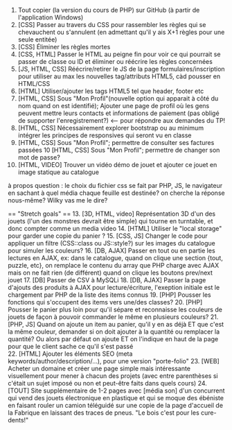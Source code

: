 1. Tout copier (la version du cours de PHP) sur GitHub (à partir de l'application Windows)
2. [CSS] Passer au travers du CSS pour rassembler les règles qui se chevauchent ou s'annulent (en admettant qu'il y ais X+1 règles pour une seule entitée)
3. [CSS] Éliminer les règles mortes
4. [CSS, HTML] Passer le HTML au peigne fin pour voir ce qui pourrait se passer de classe ou ID et éliminer ou réécrire les règles concernées
5. [JS, HTML, CSS] Réécrire/retirer le JS de la page formulaires/inscription pour utiliser au max les nouvelles tag/attributs HTML5, càd pousser en HTML/CSS
6. [HTML] Utiliser/ajouter les tags HTML5 tel que header, footer etc
7. [HTML, CSS] Sous "Mon Profil"(nouvelle option qui apparait à côté du nom quand on est identifié); Ajouter une page de profil où les gens peuvent mettre leurs contacts et informations de paiement (pas obligé de supporter l'enregistrement?) <-- pour répondre aux demandes du TP!
8. [HTML, CSS] Nécessairement explorer bootstrap ou au minimum intégrer les principes de responsives qui seront vu en classe
9. [HTML, CSS] Sous "Mon Profil"; permettre de consulter ses factures passées
10 [HTML, CSS] Sous "Mon Profil"; permettre de changer son mot de passe?
11. [HTML, VIDEO] Trouver un vidéo démo de jouet et ajouter ce jouet en image statique au catalogue
 
à propos question : le choix du fichier css se fait par PHP, JS, le navigateur en sachant à quel média chaque feuille est destinée? on cherche la réponse nous-même? Wilky vas me le dire?
 
 
== "Stretch goals" ==
13. [3D, HTML, video] Représentation 3D d'un des jouets (l'un des monstres devrait être simple) qui tourne en turntable, et donc compter comme un media video
14. [HTML] Utiliser le "local storage" pour garder une copie du panier ?
15. [CSS, JS] Changer le code pour appliquer un filtre (CSS::class ou JS::style?) sur les images du catalogue pour simuler les couleurs?
16. [DB, AJAX] Passer en tout ou en partie les lectures en AJAX, ex: dans le catalogue, quand on clique une section {tout, puzzle, etc}, on remplace le contenu du array que PHP charge avec AJAX mais on ne fait rien (de différent) quand on clique les boutons prev/next jouet
17. [DB] Passer de CSV à MySQLi
18. [DB, AJAX] Passer la page d'ajouts des produits à AJAX pour lecture/écriture, l'exeption initiale est le chargement par PHP de la liste des items connus
19. [PHP] Pousser les fonctions qui s'occupent des items vers une/des classes?
20. [PHP] Pousser le panier plus loin pour qu'il sépare et reconnaisse les couleurs de jouets de façon à pouvoir commander le même en plusieurs couleurs?
21. [PHP, JS] Quand on ajoute un item au panier, qu'il y en as déjà ET que c'est la même couleur, demander si on doit ajouter à la quantité ou remplacer la quantité? Ou alors par défaut on ajoute ET on l'indique en haut de la page pour que le client sache ce qu'il s'est passé  
22. [HTML] Ajouter les éléments SEO (meta keywords/author/description/...), pour une version "porte-folio"
23. [WEB] Acheter un domaine et créer une page simple mais intéressante visuellement pour mener à chacun des projets (avec entre parenthèses si c'était un sujet imposé ou non et peut-être faits dans quels cours)
24. [TOUT] Site supplémentaire de 1-2 pages avec [média son] d'un concurrent qui vend des jouets électronique en plastique et qui se moque des ébéniste en faisant rouler un camion téléguidé sur une copie de la page d'accueil de la Fabrique en laissant des traces de pneus. "Le bois c'est pour les cure-dents!"